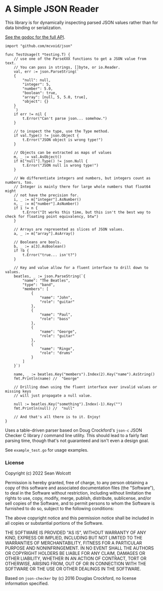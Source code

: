 # A Simple JSON Reader

This library is for dynamically inspecting parsed JSON values rather than for data binding or serialization.

[See the godoc for the full API](https://pkg.go.dev/github.com/mcvoid/json).

```
import "github.com/mcvoid/json"

func TestUsage(t *testing.T) {
	// use one of the ParseXXX functions to get a JSON value from text.
	// You can pass in strings, []byte, or io.Reader.
	val, err := json.ParseString(`
	{
		"null": null,
		"integer": 5,
		"number": 5.0,
		"boolean": true,
		"array": [null, 5, 5.0, true],
		"object": {}
	}
	`)
	if err != nil {
		t.Error("Can't parse json... somehow.")
	}

	// to inspect the type, use the Type method.
	if val.Type() != json.Object {
		t.Error("JSON object is wrong type!")
	}

	// Objects can be extracted as maps of values
	m, _ := val.AsObject()
	if m["null"].Type() != json.Null {
		t.Error("JSON null is wrong type!")
	}

	// We differentiate integers and numbers, but integers count as numbers, too.
	// Integer is mainly there for large whole numbers that float64 might
	// not have the precision for.
	i, _ := m["integer"].AsNumber()
	n, _ := m["number"].AsNumber()
	if i != n {
		t.Error("It works this time, but this isn't the best way to check for floating point equivalency, btw")
	}

	// Arrays are represented as slices of JSON values.
	a, _ := m["array"].AsArray()

	// Booleans are bools.
	b, _ := a[3].AsBoolean()
	if !b {
		t.Error("true... isn't?")
	}

	// Key and value allow for a fluent interface to drill down to values.
	beatles, _ := json.ParseString(`{
		"name": "The Beatles",
		"type": "band",
		"members": [
			{
				"name": "John",
				"role": "guitar"
			},
			{
				"name": "Paul",
				"role": "bass"
			},
			{
				"name": "George",
				"role": "guitar"
			},
			{
				"name": "Ringo",
				"role": "drums"
			}
		]
	}`)

	name, _ := beatles.Key("members").Index(2).Key("name").AsString()
	fmt.Println(name) //  "George"

	// Drilling down using the fluent interface over invalid values or missing keys
	// will just propagate a null value.

	null := beatles.Key("something").Index(-1).Key("")
	fmt.Println(null) //  "null"

	// And that's all there is to it. Enjoy!
}

```

Uses a table-driven parser based on Doug Crockford's `json-c` JSON Checker C library / command line utility. This should
lead to a fairly fast parsing time, though that's not guaranteed and isn't even a design goal.

See `example_test.go` for usage examples.

### License

Copyright (c) 2022 Sean Wolcott

Permission is hereby granted, free of charge, to any person obtaining a copy
of this software and associated documentation files (the "Software"), to deal
in the Software without restriction, including without limitation the rights
to use, copy, modify, merge, publish, distribute, sublicense, and/or sell
copies of the Software, and to permit persons to whom the Software is
furnished to do so, subject to the following conditions:

The above copyright notice and this permission notice shall be included in all
copies or substantial portions of the Software.

THE SOFTWARE IS PROVIDED "AS IS", WITHOUT WARRANTY OF ANY KIND, EXPRESS OR
IMPLIED, INCLUDING BUT NOT LIMITED TO THE WARRANTIES OF MERCHANTABILITY,
FITNESS FOR A PARTICULAR PURPOSE AND NONINFRINGEMENT. IN NO EVENT SHALL THE
AUTHORS OR COPYRIGHT HOLDERS BE LIABLE FOR ANY CLAIM, DAMAGES OR OTHER
LIABILITY, WHETHER IN AN ACTION OF CONTRACT, TORT OR OTHERWISE, ARISING FROM,
OUT OF OR IN CONNECTION WITH THE SOFTWARE OR THE USE OR OTHER DEALINGS IN THE
SOFTWARE.

Based on `json-checker` by (c) 2016 Douglas Crockford, no license information specified.
